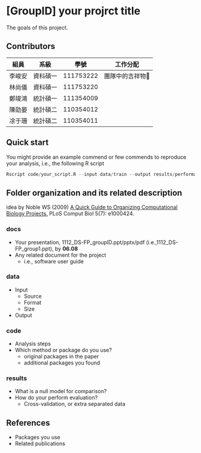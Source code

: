 # [GroupID] your projrct title
The goals of this project.

## Contributors
|組員|系級|學號|工作分配|
|-|-|-|-|
|李峻安|資科碩一|111753222|團隊中的吉祥物🐇| 
|林尚儀|資科碩一|111753220||
|鄭竣鴻|統計碩一|111354009||
|陳劭晏|統計碩二|110354012||
|凃于珊|統計碩二|110354011||

## Quick start
You might provide an example commend or few commends to reproduce your analysis, i.e., the following R script
```R
Rscript code/your_script.R --input data/train --output results/performance.tsv
```

## Folder organization and its related description
idea by Noble WS (2009) [A Quick Guide to Organizing Computational Biology Projects.](https://journals.plos.org/ploscompbiol/article?id=10.1371/journal.pcbi.1000424) PLoS Comput Biol 5(7): e1000424.

### docs
* Your presentation, 1112_DS-FP_groupID.ppt/pptx/pdf (i.e.,1112_DS-FP_group1.ppt), by **06.08**
* Any related document for the project
  * i.e., software user guide

### data
* Input
  * Source
  * Format
  * Size 
* Output

### code
* Analysis steps
* Which method or package do you use? 
  * original packages in the paper
  * additional packages you found

### results
* What is a null model for comparison?
* How do your perform evaluation?
  * Cross-validation, or extra separated data

## References
* Packages you use
* Related publications
